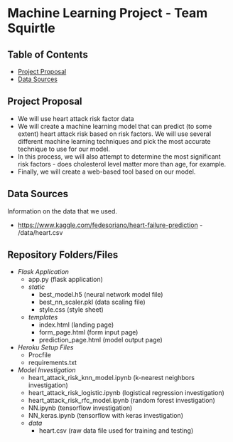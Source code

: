 # Machine Learning Project - Team Squirtle

## Table of Contents
* [Project Proposal](#projectproposal)
* [Data Sources](#datasources)

## Project Proposal
* We will use heart attack risk factor data
* We will create a machine learning model that can predict (to some extent) heart attack risk based on risk factors. We will use several different machine learning techniques and pick the most accurate technique to use for our model.
* In this process, we will also attempt to determine the most significant risk factors - does cholesterol level matter more than age, for example.
* Finally, we will create a web-based tool based on our model.

## Data Sources
Information on the data that we used. 
* https://www.kaggle.com/fedesoriano/heart-failure-prediction - /data/heart.csv

## Repository Folders/Files
* *Flask Application*
	* app.py (flask application)
	* *static*
		* best_model.h5 (neural network model file)
		* best_nn_scaler.pkl (data scaling file)
		* style.css (style sheet)
	* *templates*
		* index.html (landing page)
		* form_page.html (form input page)
		* prediction_page.html (model output page)
* *Heroku Setup Files*
	* Procfile
	* requirements.txt
* *Model Investigation*
	* heart_attack_risk_knn_model.ipynb (k-nearest neighbors investigation)
	* heart_attack_risk_logistic.ipynb (logistical regression investigation)
	* heart_attack_risk_rfc_model.ipynb (random forest investigation)
	* NN.ipynb (tensorflow investigation)
	* NN_keras.ipynb (tensorflow with keras investigation)
	* *data*
		* heart.csv (raw data file used for training and testing)